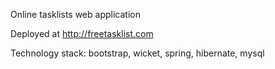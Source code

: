 Online tasklists web application

Deployed at http://freetasklist.com

Technology stack: bootstrap, wicket, spring, hibernate, mysql
